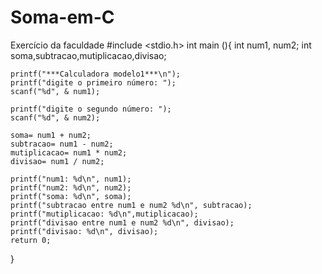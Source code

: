 # Soma-em-C
Exercício da faculdade
#include <stdio.h>
int main (){
    int num1, num2;
    int soma,subtracao,mutiplicacao,divisao;
    
    printf("***Calculadora modelo1***\n");
    printf("digite o primeiro número: ");
    scanf("%d", & num1);
    
    printf("digite o segundo número: ");
    scanf("%d", & num2);
    
    soma= num1 + num2;
    subtracao= num1 - num2;
    mutiplicacao= num1 * num2;
    divisao= num1 / num2;
    
    printf("num1: %d\n", num1);
    printf("num2: %d\n", num2);
    printf("soma: %d\n", soma);
    printf("subtracao entre num1 e num2 %d\n", subtracao);
    printf("mutiplicacao: %d\n",mutiplicacao);
    printf("divisao entre num1 e num2 %d\n", divisao);
    printf("divisao: %d\n", divisao);    
    return 0;
}
